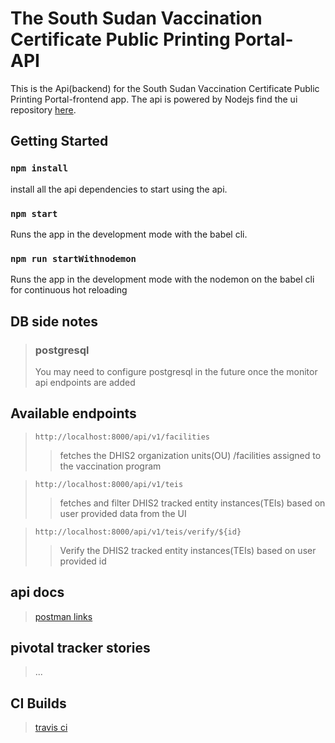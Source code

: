 # The South Sudan Vaccination Certificate Public Printing Portal- API

This is the Api(backend) for the South Sudan Vaccination Certificate Public Printing Portal-frontend app.
The api is powered by Nodejs
find the ui repository [here](https://github.com/kosekaku/covac-certificate-ssd-react).

## Getting Started

### `npm install`

install all the api dependencies to start using the api.

### `npm start`

Runs the app in the development mode
with the babel cli.

### `npm run startWithnodemon`

Runs the app in the development mode
with the nodemon on the babel cli for continuous hot reloading

## DB side notes

> ### postgresql
>
> You may need to configure postgresql in the future once the monitor api endpoints are added

## Available endpoints

> `http://localhost:8000/api/v1/facilities`
>
> > fetches the DHIS2 organization units(OU) /facilities assigned to the vaccination program

> `http://localhost:8000/api/v1/teis`
>
> > fetches and filter DHIS2 tracked entity instances(TEIs) based on user provided data from the UI

> `http://localhost:8000/api/v1/teis/verify/${id}`
>
> > Verify the DHIS2 tracked entity instances(TEIs) based on user provided id

## api docs

> [postman links]('')

## pivotal tracker stories

> ...

## CI Builds

> [travis ci]('')
